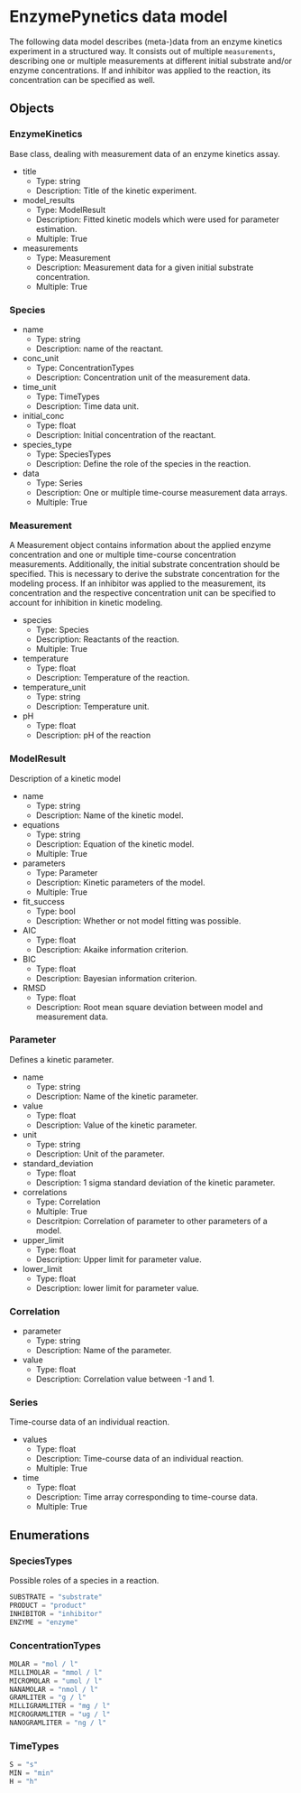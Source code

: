 # EnzymePynetics data model

The following data model describes (meta-)data from an enzyme kinetics experiment in a structured way. It consists out of multiple ```measurements```, describing one or multiple measurements at different initial substrate and/or enzyme concentrations. If and inhibitor was applied to the reaction, its concentration can be specified as well.

## Objects

### EnzymeKinetics

Base class, dealing with measurement data of an enzyme kinetics assay.

- title
  - Type: string
  - Description: Title of the kinetic experiment.
- model_results
  - Type: ModelResult
  - Description: Fitted kinetic models which were used for parameter estimation.
  - Multiple: True
- measurements
  - Type: Measurement
  - Description: Measurement data for a given initial substrate concentration.
  - Multiple: True

### Species

- name
  - Type: string
  - Description: name of the reactant.
- conc_unit
  - Type: ConcentrationTypes
  - Description: Concentration unit of the measurement data.
- time_unit
  - Type: TimeTypes
  - Description: Time data unit.
- initial_conc
  - Type: float
  - Description: Initial concentration of the reactant.
- species_type
  - Type: SpeciesTypes
  - Description: Define the role of the species in the reaction.
- data
  - Type: Series
  - Description: One or multiple time-course measurement data arrays.
  - Multiple: True

### Measurement

A Measurement object contains information about the applied enzyme concentration and one or multiple time-course concentration measurements. Additionally, the initial substrate concentration should be specified. This is necessary to derive the substrate concentration for the modeling process. If an inhibitor was applied to the measurement, its concentration and the respective concentration unit can be specified to account for inhibition in kinetic modeling.

- species
  - Type: Species
  - Description: Reactants of the reaction.
  - Multiple: True
- temperature
  - Type: float
  - Description: Temperature of the reaction.
- temperature_unit
  - Type: string
  - Description: Temperature unit.
- pH
  - Type: float
  - Description: pH of the reaction

### ModelResult

Description of a kinetic model

- name
  - Type: string
  - Description: Name of the kinetic model.
- equations
  - Type: string
  - Description: Equation of the kinetic model.
  - Multiple: True
- parameters
  - Type: Parameter
  - Description: Kinetic parameters of the model.
  - Multiple: True
- fit_success
  - Type: bool
  - Description: Whether or not model fitting was possible.
- AIC
  - Type: float
  - Description: Akaike information criterion.
- BIC
  - Type: float
  - Description: Bayesian information criterion.
- RMSD
  - Type: float
  - Description: Root mean square deviation between model and measurement data.

### Parameter

Defines a kinetic parameter.

- name
  - Type: string
  - Description: Name of the kinetic parameter.
- value
  - Type: float
  - Description: Value of the kinetic parameter.
- unit
  - Type: string
  - Description: Unit of the parameter.
- standard_deviation
  - Type: float
  - Description: 1 sigma standard deviation of the kinetic parameter.
- correlations
  - Type: Correlation
  - Multiple: True
  - Descritpion: Correlation of parameter to other parameters of a model.
- upper_limit
  - Type: float
  - Description: Upper limit for parameter value.
- lower_limit
  - Type: float
  - Description: lower limit for parameter value.

### Correlation

- parameter
  - Type: string
  - Description: Name of the parameter.
- value
  - Type: float
  - Description: Correlation value between -1 and 1.

### Series

Time-course data of an individual reaction.

- values
  - Type: float
  - Description: Time-course data of an individual reaction.
  - Multiple: True
- time
  - Type: float
  - Description: Time array corresponding to time-course data.
  - Multiple: True

## Enumerations

### SpeciesTypes

Possible roles of a species in a reaction.

```python
SUBSTRATE = "substrate"
PRODUCT = "product"
INHIBITOR = "inhibitor"
ENZYME = "enzyme"
```

### ConcentrationTypes

```python
MOLAR = "mol / l"
MILLIMOLAR = "mmol / l"
MICROMOLAR = "umol / l"
NANAMOLAR = "nmol / l"
GRAMLITER = "g / l"
MILLIGRAMLITER = "mg / l"
MICROGRAMLITER = "ug / l"
NANOGRAMLITER = "ng / l"
```

### TimeTypes

```python
S = "s"
MIN = "min"
H = "h"
```
